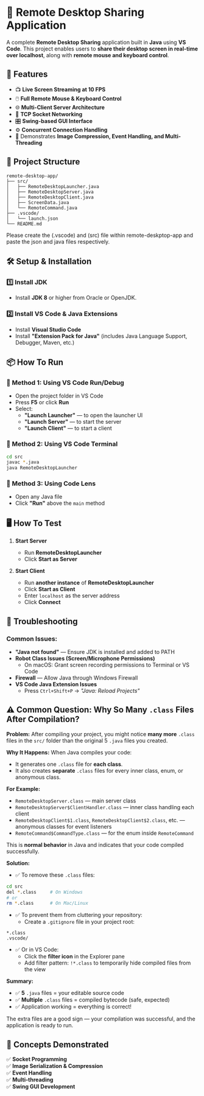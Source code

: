 # 📡 Remote Desktop Sharing Application 
A complete **Remote Desktop Sharing** application built in **Java** using **VS Code**. This project enables users to **share their desktop screen in real-time over localhost**, along with **remote mouse and keyboard control**.

## 🚀 Features

* 📺 **Live Screen Streaming at 10 FPS**
* 🖱️ **Full Remote Mouse & Keyboard Control**
* 🌐 **Multi-Client Server Architecture**
* 📡 **TCP Socket Networking**
* 🎛️ **Swing-based GUI Interface**
* ⚙️ **Concurrent Connection Handling**
* 💾 Demonstrates **Image Compression, Event Handling, and Multi-Threading**

## 📁 Project Structure

```
remote-desktop-app/
├── src/
│   ├── RemoteDesktopLauncher.java
│   ├── RemoteDesktopServer.java
│   ├── RemoteDesktopClient.java
│   ├── ScreenData.java
│   └── RemoteCommand.java
├── .vscode/
│   └── launch.json
└── README.md
```

Please create the (.vscode) and (src) file within remote-deskptop-app and paste the json and java files respectively.

## 🛠️ Setup & Installation

### 1️⃣ Install JDK
* Install **JDK 8** or higher from Oracle or OpenJDK.

### 2️⃣ Install VS Code & Java Extensions
* Install **Visual Studio Code**
* Install **"Extension Pack for Java"** (includes Java Language Support, Debugger, Maven, etc.)

## 📦 How To Run

### 📌 Method 1: Using VS Code Run/Debug
* Open the project folder in VS Code
* Press **F5** or click **Run**
* Select:
  * **"Launch Launcher"** — to open the launcher UI
  * **"Launch Server"** — to start the server
  * **"Launch Client"** — to start a client

### 📌 Method 2: Using VS Code Terminal

```bash
cd src
javac *.java
java RemoteDesktopLauncher
```

### 📌 Method 3: Using Code Lens
* Open any Java file
* Click **"Run"** above the `main` method

## 🖥️ How To Test

1. **Start Server**
   * Run **RemoteDesktopLauncher**
   * Click **Start as Server**

2. **Start Client**
   * Run **another instance** of **RemoteDesktopLauncher**
   * Click **Start as Client**
   * Enter `localhost` as the server address
   * Click **Connect**

## 🔧 Troubleshooting

### Common Issues:
* **"Java not found"** — Ensure JDK is installed and added to PATH
* **Robot Class Issues (Screen/Microphone Permissions)**
  * On macOS: Grant screen recording permissions to Terminal or VS Code
* **Firewall** — Allow Java through Windows Firewall
* **VS Code Java Extension Issues**
  * Press `Ctrl+Shift+P` → *"Java: Reload Projects"*

## ⚠️ Common Question: Why So Many `.class` Files After Compilation?

**Problem:** After compiling your project, you might notice **many more** `.class` files in the `src/` folder than the original 5 `.java` files you created.

**Why It Happens:** When Java compiles your code:
* It generates one `.class` file for **each class**.
* It also creates **separate** `.class` files for every inner class, enum, or anonymous class.

**For Example:**
* `RemoteDesktopServer.class` — main server class
* `RemoteDesktopServer$ClientHandler.class` — inner class handling each client
* `RemoteDesktopClient$1.class`, `RemoteDesktopClient$2.class`, etc. — anonymous classes for event listeners
* `RemoteCommand$CommandType.class` — for the enum inside `RemoteCommand`

This is **normal behavior** in Java and indicates that your code compiled successfully.

**Solution:**
* ✅ To remove these `.class` files:

```bash
cd src
del *.class     # On Windows
# or
rm *.class      # On Mac/Linux
```

* ✅ To prevent them from cluttering your repository:
  * Create a `.gitignore` file in your project root:

```
*.class
.vscode/
```

* ✅ Or in VS Code:
  * Click the **filter icon** in the Explorer pane
  * Add filter pattern: `!*.class` to temporarily hide compiled files from the view

**Summary:**
* ✅ **5** `.java` files = your editable source code
* ✅ **Multiple** `.class` files = compiled bytecode (safe, expected)
* ✅ Application working = everything is correct!

The extra files are a good sign — your compilation was successful, and the application is ready to run.

## 📖 Concepts Demonstrated

✅ **Socket Programming**  
✅ **Image Serialization & Compression**  
✅ **Event Handling**  
✅ **Multi-threading**  
✅ **Swing GUI Development**

